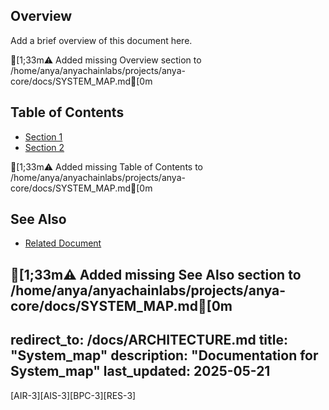 ## Overview

Add a brief overview of this document here.

[1;33m⚠  Added missing Overview section to /home/anya/anyachainlabs/projects/anya-core/docs/SYSTEM_MAP.md[0m
## Table of Contents

- [Section 1](#section-1)
- [Section 2](#section-2)

[1;33m⚠  Added missing Table of Contents to /home/anya/anyachainlabs/projects/anya-core/docs/SYSTEM_MAP.md[0m
## See Also

- [Related Document](#related-document)

[1;33m⚠  Added missing See Also section to /home/anya/anyachainlabs/projects/anya-core/docs/SYSTEM_MAP.md[0m
---
redirect_to: /docs/ARCHITECTURE.md
title: "System_map"
description: "Documentation for System_map"
last_updated: 2025-05-21
---

[AIR-3][AIS-3][BPC-3][RES-3]
